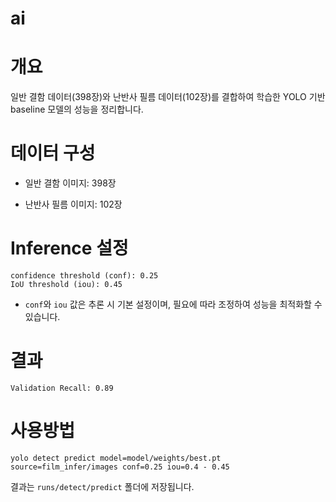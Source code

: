 # ai

# 개요

일반 결함 데이터(398장)와 난반사 필름 데이터(102장)를 결합하여 학습한 YOLO 기반 baseline 모델의 성능을 정리합니다.

# 데이터 구성

- 일반 결함 이미지: 398장

- 난반사 필름 이미지: 102장

# Inference 설정

    confidence threshold (conf): 0.25
    IoU threshold (iou): 0.45

- `conf`와 `iou` 값은 추론 시 기본 설정이며, 필요에 따라 조정하여 성능을 최적화할 수 있습니다.

# 결과

    Validation Recall: 0.89

# 사용방법

    yolo detect predict model=model/weights/best.pt source=film_infer/images conf=0.25 iou=0.4 - 0.45

결과는 `runs/detect/predict` 폴더에 저장됩니다.
